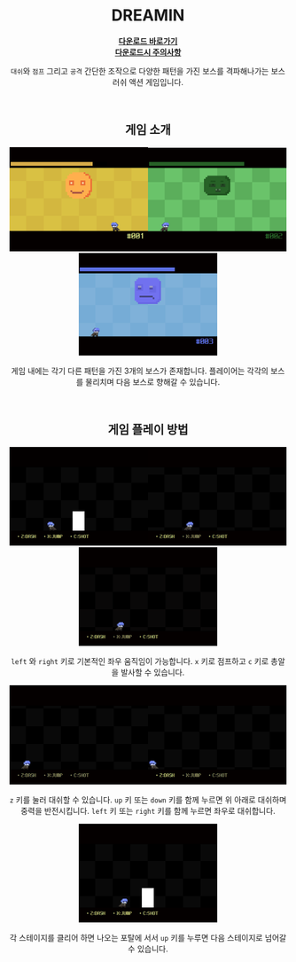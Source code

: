 <div align="center">

# DREAMIN

[**다운로드 바로가기**](https://drive.google.com/file/d/1NyNnK5bCA9hRgJhQKi62bwb4VmMycPdx/view?usp=sharing)
<br>
[**다운로드시 주의사항**](https://github.com/ehdbs28/DREAMIN/ReadmeResource/DownloadInfo.md)

`대쉬`와 `점프` 그리고 `공격` 간단한 조작으로 다양한 패턴을 가진 보스를 격파해나가는 보스러쉬 액션 게임입니다. 

</br>

## 게임 소개

<img src="ReadmeResource/FirstBoss.png" width="250"/><img src="ReadmeResource/SecondBoss.png" width="250"/><img src="ReadmeResource/ThirdBoss.png" width="250"/>

게임 내에는 각기 다른 패턴을 가진 3개의 보스가 존재합니다. 플레이어는 각각의 보스를 물리치며 다음 보스로 향해갈 수 있습니다.

</br>

## 게임 플레이 방법

<img src="ReadmeResource/Movement.gif" width="250"/><img src="ReadmeResource/jump.gif" width="250"/><img src="ReadmeResource/shot.gif" width="250"/>

`left` 와 `right` 키로 기본적인 좌우 움직임이 가능합니다. `x` 키로 점프하고 `c` 키로 총알을 발사할 수 있습니다.

<img src="ReadmeResource/dashad.gif" width="250"/><img src="ReadmeResource/dashws.gif" width="250"/>

`z` 키를 눌러 대쉬할 수 있습니다. `up` 키 또는 `down` 키를 함께 누르면 위 아래로 대쉬하며 중력을 반전시킵니다. `left` 키 또는 `right` 키를 함께 누르면 좌우로 대쉬합니다.

<img src="ReadmeResource/portal.gif" width="250"/>

각 스테이지를 클리어 하면 나오는 포탈에 서서 `up` 키를 누루면 다음 스테이지로 넘어갈 수 있습니다.